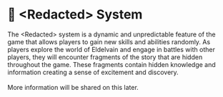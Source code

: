 # 🌟 \<Redacted> System

The \<Redacted> system is a dynamic and unpredictable feature of the game that allows players to gain new skills and abilities randomly. As players explore the world of Eldelvain and engage in battles with other players, they will encounter fragments of the story that are hidden throughout the game. These fragments contain hidden knowledge and information creating a sense of excitement and discovery.\
\
More information will be shared on this later.
